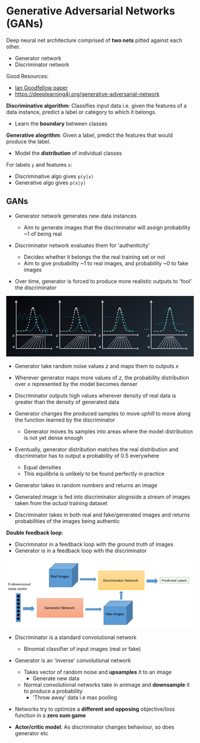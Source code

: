# Generative Adversarial Networks (GANs)

Deep neural net architecture comprised of **two nets** pitted against each other.

* Generator network
* Discriminator network

Good Resources:

* [Ian Goodfellow paper](https://arxiv.org/pdf/1406.2661.pdf)
* https://deeplearning4j.org/generative-adversarial-network

**Discriminative algorithm**: Classifies input data i.e. given the features of a data instance, predict a label or category to which it belongs.

* Learn the **boundary** between classes

**Generative alogrithm**: Given a label, predict the features that would produce the label.

* Model the **distribution** of individual classes

For labels `y` and features `x`:

* Discriminative algo gives `p(y|x)`
* Generative algo gives `p(x|y)`

## GANs

* Generator network generates new data instances
  * Aim to generate images that the discriminator will assign probability ~1 of being real
* Discriminator network evaluates them for 'authenticity'

  * Decides whether it belongs the the real training set or not
  * Aim to give probability ~1 to real images, and probability ~0 to fake images

* Over time, generator is forced to produce more realistic outputs to 'fool' the discriminator

![](../../images/2018-02-26-21-23-42.png)

* Generator take random noise values _z_ and maps them to outputs _x_
* Wherever generator maps more values of _z_, the probability distribution over _x_ represented by the model becomes denser
* Discriminator outputs high values wherever density of real data is greater than the density of generated data
* Generator changes the produced samples to move _uphill_ to move along the function learned by the discriminator
  * Generator moves its samples into areas where the model distribution is not yet dense enough
* Eventually, generator distribution matches the real distribution and discriminator has to output a probability of 0.5 everywhere

  * Equal densities
  * This equilibria is unlikely to be found perfectly in practice

* Generator takes in random numbers and returns an image
* Generated image is fed into discriminator alognside a stream of images taken from the _actual_ training dataset
* Discriminator takes in both real and fake/generated images and returns probabilities of the images being authentic

**Double feedback loop**:

* Discriminator in a feedback loop with the _ground truth_ of images
* Generator is in a feedback loop with the discriminator

![](../../images/2018-02-26-21-12-46.png)

* Discriminator is a standard convolutional network
  * Binomial classifier of input images (real or fake)
* Generator is an 'inverse' convolutional network

  * Takes vector of random noise and **upsamples** it to an image
    * Generate new data
  * Normal convolutional networks take in animage and **downsample** it to produce a probability
    * 'Throw away' data i.e max pooling

* Networks try to optimize a **different and opposing** objective/loss function in a **zero sum game**
* **Actor/critic model**: As discriminator changes behaviour, so does generator etc
